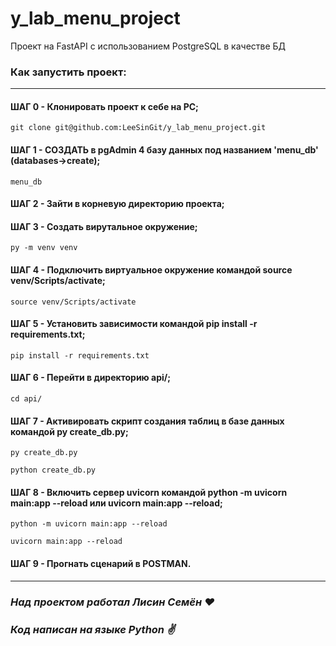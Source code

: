 # y_lab_menu_project
Проект на FastAPI с использованием PostgreSQL в качестве БД

### Как запустить проект:
****
#### ШАГ 0 - Клонировать проект к себе на PC;
```
git clone git@github.com:LeeSinGit/y_lab_menu_project.git
```
#### ШАГ 1 - СОЗДАТЬ в pgAdmin 4 базу данных под названием 'menu_db' (databases->create);
```
menu_db
```
#### ШАГ 2 - Зайти в корневую директорию проекта;
#### ШАГ 3 - Создать вирутальное окружение;
```
py -m venv venv
```
#### ШАГ 4 - Подключить виртуальное окружение командой source venv/Scripts/activate;
```
source venv/Scripts/activate
```
#### ШАГ 5 - Установить зависимости командой pip install -r requirements.txt;
```
pip install -r requirements.txt
```
#### ШАГ 6 - Перейти в директорию api/;
```
cd api/
```
#### ШАГ 7 - Активировать скрипт создания таблиц в базе данных командой py create_db.py;
```
py create_db.py
```
```
python create_db.py
```
#### ШАГ 8 - Включить сервер uvicorn командой python -m uvicorn main:app --reload или uvicorn main:app --reload;
```
python -m uvicorn main:app --reload
```
```
uvicorn main:app --reload
```
#### ШАГ 9 - Прогнать сценарий в POSTMAN.
****
### *Над проектом работал Лисин Семён :heart:*
### *Код написан на языке Python :v:*
